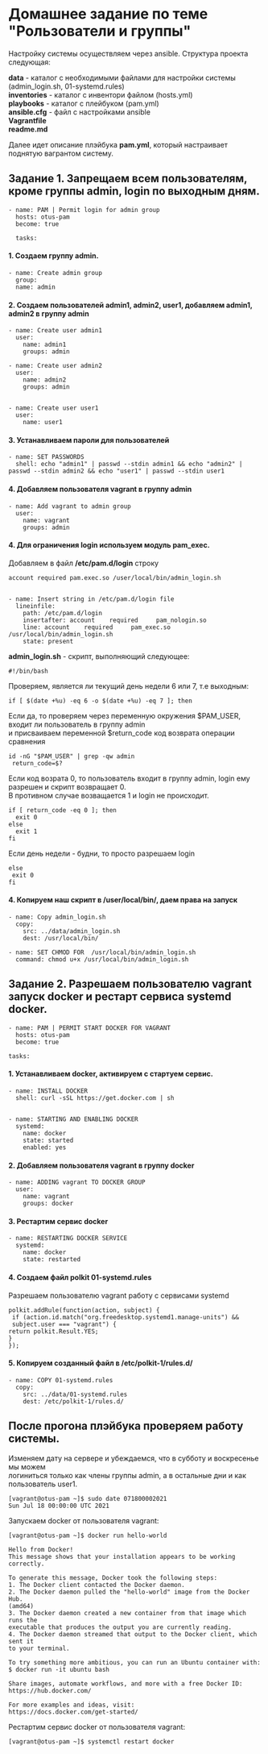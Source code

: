 # Домашнее задание по теме "Рользователи и группы"

Настройку системы осуществляем через ansible. Структура проекта следующая:

**data** - каталог с необходимыми файлами для настройки системы (admin_login.sh, 01-systemd.rules)  
**inventories** - каталог с инвентори файлом (hosts.yml)  
**playbooks** - каталог с плейбуком (pam.yml)  
**ansible.cfg** - файл с настройками ansible  
**Vagrantfile**  
**readme.md**  

Далее идет описание плэйбука **pam.yml**, который настраивает поднятую вагрантом систему.  


## Задание 1. Запрещаем всем пользователям, кроме группы admin, login по выходным дням.

    - name: PAM | Permit login for admin group  
      hosts: otus-pam  
      become: true  
    
      tasks:

#### 1. Создаем группу admin.

    - name: Create admin group  
      group:  
      name: admin 
      

#### 2. Создаем пользователей admin1, admin2, user1, добавляем admin1, admin2 в группу admin

    - name: Create user admin1
      user:
        name: admin1
        groups: admin
               
    - name: Create user admin2
      user:
        name: admin2
        groups: admin
        
        
    - name: Create user user1
      user:
        name: user1
      
      
#### 3. Устанавливаем пароли для пользователей

    - name: SET PASSWORDS
      shell: echo "admin1" | passwd --stdin admin1 && echo "admin2" | passwd --stdin admin2 && echo "user1" | passwd --stdin user1

#### 4. Добавляем пользователя vagrant в группу admin  

    - name: Add vagrant to admin group
      user:
        name: vagrant
        groups: admin


#### 4. Для ограничения login используем модуль pam_exec.

Добавляем в файл **/etc/pam.d/login** строку  

    account required pam.exec.so /user/local/bin/admin_login.sh


    - name: Insert string in /etc/pam.d/login file    
      lineinfile: 
        path: /etc/pam.d/login  
        insertafter: account    required     pam_nologin.so  
        line: account    required     pam_exec.so   /usr/local/bin/admin_login.sh  
        state: present  
        
        

**admin_login.sh** - скрипт, выполняющий следующее:

    #!/bin/bash

Проверяем, является ли текущий день недели 6 или 7, т.е выходным:

    if [ $(date +%u) -eq 6 -o $(date +%u) -eq 7 ]; then

Если да, то проверяем через переменную окружения $PAM_USER, входит ли пользователь в группу admin  
и присваиваем переменной $return_code код возврата операции сравнения  

    id -nG "$PAM_USER" | grep -qw admin
     return_code=$?
  
Если код возрата 0, то пользователь входит в группу admin, login ему разрешен и скрипт возвращает 0.  
В противном случае возващается 1 и login не происходит.

    if [ return_code -eq 0 ]; then
      exit 0
    else
      exit 1
    fi
  
Если день недели - будни, то просто разрешаем login  

    else
     exit 0
    fi

#### 4. Копируем наш скрипт в /user/local/bin/, даем права на запуск

    - name: Copy admin_login.sh  
      copy:  
        src: ../data/admin_login.sh  
        dest: /usr/local/bin/    
        
    - name: SET CHMOD FOR  /usr/local/bin/admin_login.sh  
      command: chmod u+x /usr/local/bin/admin_login.sh  
  
  
  
## Задание 2. Разрешаем пользователю vagrant запуск docker и рестарт сервиса systemd docker.

    - name: PAM | PERMIT START DOCKER FOR VAGRANT
      hosts: otus-pam
      become: true
  
    tasks:

#### 1. Устанавливаем docker, активируем с стартуем сервис.

    - name: INSTALL DOCKER  
      shell: curl -sSL https://get.docker.com | sh  
   
        
    - name: STARTING AND ENABLING DOCKER  
      systemd:  
        name: docker  
        state: started  
        enabled: yes    

#### 2. Добавляем пользователя vagrant в группу docker 

    - name: ADDING vagrant TO DOCKER GROUP
      user:
        name: vagrant
        groups: docker        
        
#### 3. Рестартим сервис docker

    - name: RESTARTING DOCKER SERVICE 
      systemd:
        name: docker
        state: restarted
        
#### 4. Создаем файл polkit 01-systemd.rules

Разрешаем пользователю vagrant работу с сервисами systemd


    polkit.addRule(function(action, subject) {  
     if (action.id.match("org.freedesktop.systemd1.manage-units") &&  
     subject.user === "vagrant") {  
    return polkit.Result.YES;  
    }    
    });  
        

#### 5. Копируем созданный файл в /etc/polkit-1/rules.d/ 

    - name: COPY 01-systemd.rules  
      copy:  
        src: ../data/01-systemd.rules  
        dest: /etc/polkit-1/rules.d/   
          
                

  
## После прогона плэйбука проверяем работу системы.


Изменяем дату на сервере и убеждаемся, что в субботу и воскресенье мы можем  
логиниться только как члены группы admin, а в остальные дни и как пользователь user1.  


    [vagrant@otus-pam ~]$ sudo date 071800002021  
    Sun Jul 18 00:00:00 UTC 2021  

  
Запускаем docker от пользователя vagrant:  

    [vagrant@otus-pam ~]$ docker run hello-world  

    Hello from Docker!  
    This message shows that your installation appears to be working correctly.  
  
    To generate this message, Docker took the following steps:  
    1. The Docker client contacted the Docker daemon.  
    2. The Docker daemon pulled the "hello-world" image from the Docker Hub.  
    (amd64)  
    3. The Docker daemon created a new container from that image which runs the  
    executable that produces the output you are currently reading.  
    4. The Docker daemon streamed that output to the Docker client, which sent it  
    to your terminal.  
  
    To try something more ambitious, you can run an Ubuntu container with:  
    $ docker run -it ubuntu bash  
  
    Share images, automate workflows, and more with a free Docker ID:  
    https://hub.docker.com/  
  
    For more examples and ideas, visit:  
    https://docs.docker.com/get-started/  
   
   
Рестартим сервис docker от пользователя vagrant:   

    [vagrant@otus-pam ~]$ systemctl restart docker
